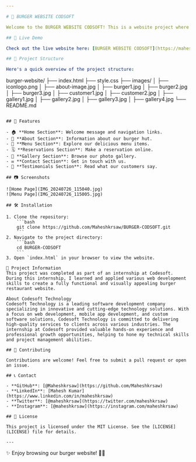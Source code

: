 ```yaml
---

# 🍔 BURGER WEBSITE CODSOFT

Welcome to the BURGER WEBSITE CODSOFT! This is a website project where you can explore delicious burgers and make reservations at our burger hut.

## 🚀 Live Demo

Check out the live website here: [BURGER WEBSITE CODSOFT](https://maheshkrsaw.github.io/BURGER-CODSOFT/)

## 📂 Project Structure

Here's a quick overview of the project structure:

```
burger-website/
├── index.html
├── style.css
├── images/
│   ├── iconlogo.png
│   ├── about-image.jpg
│   ├── burger1.jpg
│   ├── burger2.jpg
│   ├── burger3.jpg
│   ├── customer1.jpg
│   ├── customer2.jpg
│   ├── gallery1.jpg
│   ├── gallery2.jpg
│   ├── gallery3.jpg
│   ├── gallery4.jpg
└── README.md
```

## 📜 Features

- 🏠 **Home Section**: Welcome message and navigation links.
- 📖 **About Section**: Information about our burger hut.
- 🍔 **Menu Section**: Explore our delicious menu items.
- 🗓️ **Reservations Section**: Make a reservation online.
- 📸 **Gallery Section**: Browse our photo gallery.
- ✉️ **Contact Section**: Get in touch with us.
- 🌟 **Testimonials Section**: Read what our customers say.

## 📷 Screenshots

![Home Page](IMG_20240726_115040.jpg)
![Menu Page](IMG_20240726_115005.jpg)

## 🛠️ Installation

1. Clone the repository:
    ```bash
    git clone https://github.com/Maheshkrsaw/BURGER-CODSOFT.git
    ```
2. Navigate to the project directory:
    ```bash
    cd BURGER-CODSOFT
    ```
3. Open `index.html` in your browser to view the website.

💼 Project Information
This project was completed as part of an internship at Codesoft. During this internship, I learned and applied various web development skills to create a fully functional and visually appealing burger restaurant website.

About Codesoft Technology
Codesoft Technology is a leading software development company specializing in innovative and cutting-edge technology solutions. With a focus on web development, mobile app development, and custom software solutions, Codesoft Technology is committed to delivering high-quality services to clients across various industries. The internship at Codesoft provided valuable hands-on experience and professional growth opportunities, helping to hone my technical skills and project management abilities.

## 🤝 Contributing

Contributions are welcome! Feel free to submit a pull request or open an issue.

## 📞 Contact

- **GitHub**: [@Maheshkrsaw](https://github.com/Maheshkrsaw)
- **LinkedIn**: [Mahesh Kumar](https://www.linkedin.com/in/maheshkrsaw)
- **Twitter**: [@maheshkrsaw](https://twitter.com/maheshkrsaw)
- **Instagram**: [@maheshkrsaw](https://instagram.com/maheshkrsaw)

## 📄 License

This project is licensed under the MIT License. See the [LICENSE](LICENSE) file for details.

---
```


✨ Enjoy browsing our burger website! 🍔✨
